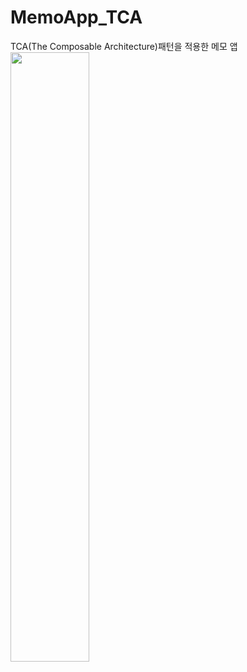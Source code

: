 # MemoApp_TCA
TCA(The Composable Architecture)패턴을 적용한 메모 앱
<img src="https://user-images.githubusercontent.com/101651909/235292487-6e036e73-025b-42d2-8465-94ba90e5de81.gif" width="50%"/>
